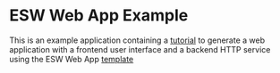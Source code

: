 # ESW Web App Example

This is an example application containing a [tutorial](https://tmtsoftware.github.io/esw-web-app-example/0.1.0-SNAPSHOT/index.html) 
to generate a web application with a frontend user interface and a backend HTTP service using 
the ESW Web App [template](https://github.com/tmtsoftware/esw-web-app-template.g8)
